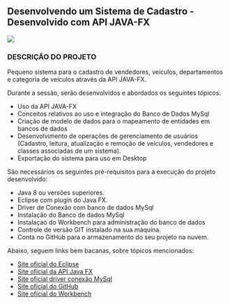 

<h2>Desenvolvendo um Sistema de Cadastro - Desenvolvido com API JAVA-FX </h2>

<img src="http://img.shields.io/static/v1?label=STATUS&message=CONCLUIDO&color=GREEN&style=for-the-badge"/>

<h3>DESCRIÇÃO DO PROJETO</h3>

Pequeno sistema para o cadastro de vendedores, veículos, departamentos e categoria de veículos através da API JAVA-FX.

Durante a sessão, serão desenvolvidos e abordados os seguintes tópicos:

* Uso da API JAVA-FX 
* Conceitos relativos ao uso e integração do Banco de Dados MySql
* Criação de modelo de dados para o mapeamento de entidades em bancos de dados
* Desenvolvimento de operações de gerenciamento de usuários (Cadastro, leitura, atualização e remoção de veículos, vendedores e classes associadas de um sistema).
* Exportação do sistema para uso em Desktop


São necessários os seguintes pré-requisitos para a execução do projeto desenvolvido:

* Java 8 ou versões superiores.
* Eclipse com plugin do Java FX.
* Driver de Conexão com banco de dados MySql 
* Instalação do Banco de dados MySql
* Instalaçao do Workbench para administração do banco de dados
* Controle de versão GIT instalado na sua máquina.
* Conta no GitHub para o armazenamento do seu projeto na nuvem.

Abaixo, seguem links bem bacanas, sobre tópicos mencionados:


* [Site oficial do Eclipse](https://www.eclipse.org/)
* [Site oficial da API Java FX](https://openjfx.io/)
* [Site oficial driver conexão MySql ](https://dev.mysql.com/downloads/connector/j/)
* [Site oficial do GitHub](http://github.com/)
* [Site oficial do Workbench](https://www.mysql.com/products/workbench/)





